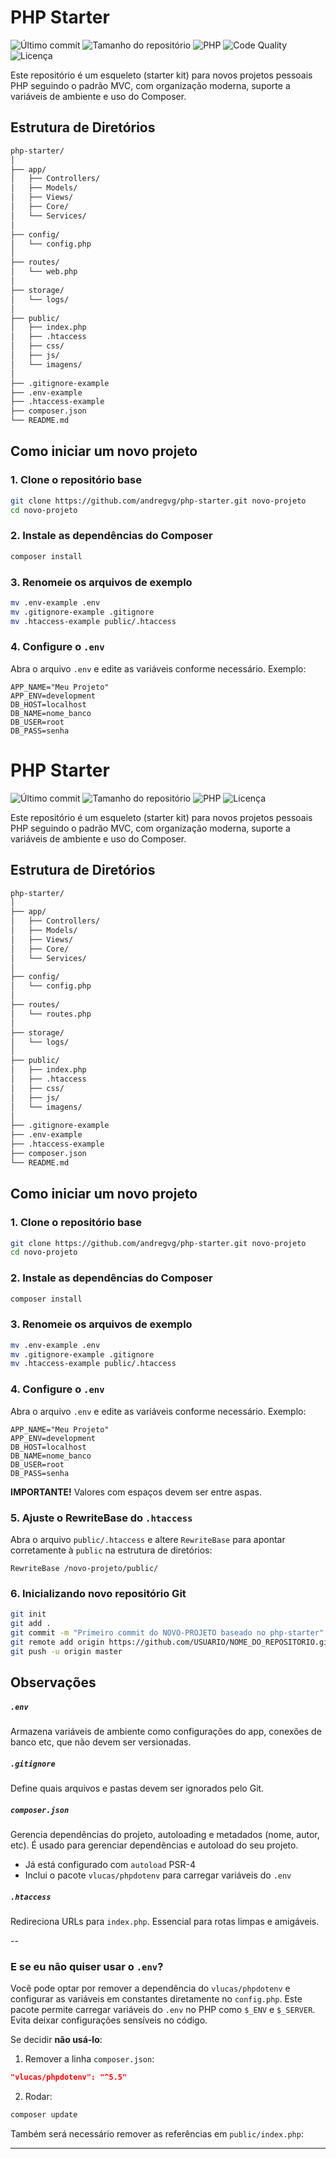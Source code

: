 # PHP Starter

![Último commit](https://img.shields.io/github/last-commit/andregvg/php-starter?label=último%20commit)
![Tamanho do repositório](https://img.shields.io/github/repo-size/andregvg/php-starter)
![PHP](https://img.shields.io/badge/PHP-%5E8.0-blue)
![Code Quality](https://img.shields.io/badge/qualidade--do--código-A-brightgreen)
![Licença](https://img.shields.io/github/license/andregvg/php-starter)

Este repositório é um esqueleto (starter kit) para novos projetos pessoais PHP seguindo o padrão MVC, com organização moderna, suporte a variáveis de ambiente e uso do Composer.


## Estrutura de Diretórios

```bash
php-starter/
│
├── app/
│   ├── Controllers/
│   ├── Models/
│   ├── Views/
│   ├── Core/
│   └── Services/
│
├── config/
│   └── config.php
│
├── routes/
│   └── web.php
│
├── storage/
│   └── logs/
│
├── public/
│   ├── index.php
│   ├── .htaccess
│   ├── css/
│   ├── js/
│   └── imagens/
│
├── .gitignore-example
├── .env-example
├── .htaccess-example
├── composer.json
└── README.md
```

## Como iniciar um novo projeto

### 1. Clone o repositório base

```bash
git clone https://github.com/andregvg/php-starter.git novo-projeto
cd novo-projeto
```

### 2. Instale as dependências do Composer

```bash
composer install
```

### 3. Renomeie os arquivos de exemplo

```bash
mv .env-example .env
mv .gitignore-example .gitignore
mv .htaccess-example public/.htaccess
```

### 4. Configure o `.env`

Abra o arquivo `.env` e edite as variáveis conforme necessário. Exemplo:

```
APP_NAME="Meu Projeto"
APP_ENV=development
DB_HOST=localhost
DB_NAME=nome_banco
DB_USER=root
DB_PASS=senha
```
# PHP Starter

![Último commit](https://img.shields.io/github/last-commit/andregvg/php-starter?label=último%20commit)
![Tamanho do repositório](https://img.shields.io/github/repo-size/andregvg/php-starter)
![PHP](https://img.shields.io/badge/PHP-%5E8.0-blue)
![Licença](https://img.shields.io/github/license/andregvg/php-starter)

Este repositório é um esqueleto (starter kit) para novos projetos pessoais PHP seguindo o padrão MVC, com organização moderna, suporte a variáveis de ambiente e uso do Composer.


## Estrutura de Diretórios

```bash
php-starter/
│
├── app/
│   ├── Controllers/
│   ├── Models/
│   ├── Views/
│   ├── Core/
│   └── Services/
│
├── config/
│   └── config.php
│
├── routes/
│   └── routes.php
│
├── storage/
│   └── logs/
│
├── public/
│   ├── index.php
│   ├── .htaccess
│   ├── css/
│   ├── js/
│   └── imagens/
│
├── .gitignore-example
├── .env-example
├── .htaccess-example
├── composer.json
└── README.md
```

## Como iniciar um novo projeto

### 1. Clone o repositório base

```bash
git clone https://github.com/andregvg/php-starter.git novo-projeto
cd novo-projeto
```

### 2. Instale as dependências do Composer

```bash
composer install
```

### 3. Renomeie os arquivos de exemplo

```bash
mv .env-example .env
mv .gitignore-example .gitignore
mv .htaccess-example public/.htaccess
```

### 4. Configure o `.env`

Abra o arquivo `.env` e edite as variáveis conforme necessário. Exemplo:

```
APP_NAME="Meu Projeto"
APP_ENV=development
DB_HOST=localhost
DB_NAME=nome_banco
DB_USER=root
DB_PASS=senha
```
**IMPORTANTE!** Valores com espaços devem ser entre aspas.

### 5. Ajuste o RewriteBase do `.htaccess`

Abra o arquivo `public/.htaccess` e altere `RewriteBase` para apontar corretamente à `public` na estrutura de diretórios:

```apacheconf
RewriteBase /novo-projeto/public/
```

### 6. Inicializando novo repositório Git

```bash
git init
git add .
git commit -m "Primeiro commit do NOVO-PROJETO baseado no php-starter"
git remote add origin https://github.com/USUARIO/NOME_DO_REPOSITORIO.git
git push -u origin master
```

##  Observações

##### `.env`
Armazena variáveis de ambiente como configurações do app, conexões de banco etc, que não devem ser versionadas.

##### `.gitignore`
Define quais arquivos e pastas devem ser ignorados pelo Git.

##### `composer.json`
Gerencia dependências do projeto, autoloading e metadados (nome, autor, etc).
É usado para gerenciar dependências e autoload do seu projeto.

- Já está configurado com `autoload` PSR-4
- Inclui o pacote `vlucas/phpdotenv` para carregar variáveis do `.env`

##### `.htaccess`
Redireciona URLs para `index.php`. Essencial para rotas limpas e amigáveis.

--

### E se eu não quiser usar o `.env`?

Você pode optar por remover a dependência do `vlucas/phpdotenv` e configurar as variáveis em constantes diretamente no `config.php`. Este pacote permite carregar variáveis do `.env` no PHP como `$_ENV` e `$_SERVER`. Evita deixar configurações sensíveis no código.

Se decidir **não usá-lo**:

1. Remover a linha `composer.json`:

```json
"vlucas/phpdotenv": "^5.5"
```

2. Rodar:

```bash
composer update
```
 
 Também será necessário remover as referências em `public/index.php`:

---


